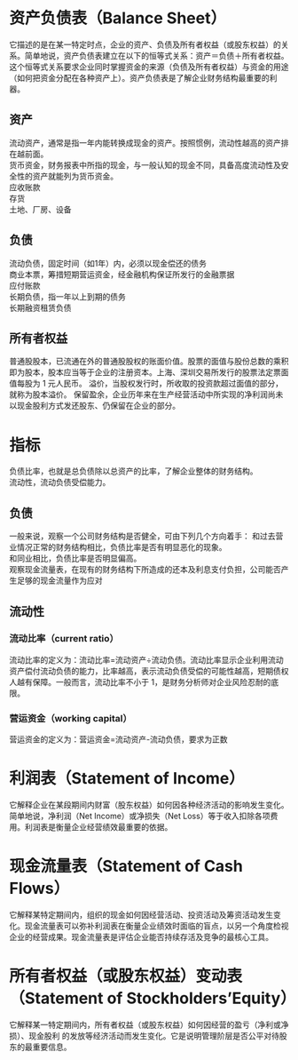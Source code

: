 # 资产负债表（Balance Sheet）
它描述的是在某一特定时点，企业的资产、负债及所有者权益（或股东权益）的关系。简单地说，资产负债表建立在以下的恒等式关系：资产＝负债＋所有者权益。这个恒等式关系要求企业同时掌握资金的来源（负债及所有者权益）与资金的用途（如何把资金分配在各种资产上）。资产负债表是了解企业财务结构最重要的利器。
## 资产
流动资产，通常是指一年内能转换成现金的资产。按照惯例，流动性越高的资产排在越前面。  
货币资金，财务报表中所指的现金，与一般认知的现金不同，具备高度流动性及安全性的资产就能列为货币资金。  
应收账款  
存货  
土地、厂房、设备  
## 负债
流动负债，固定时间（如1年）内，必须以现金偿还的债务  
商业本票，筹措短期营运资金，经金融机构保证所发行的金融票据  
应付账款  
长期负债，指一年以上到期的债务  
长期融资租赁负债  
## 所有者权益
普通股股本，已流通在外的普通股股权的账面价值。股票的面值与股份总数的乘积即为股本，股本应当等于企业的注册资本。上海、深圳交易所发行的股票法定票面值每股为 1 元人民币。
溢价，当股权发行时，所收取的投资款超过面值的部分，就称为股本溢价。
保留盈余，企业历年来在生产经营活动中所实现的净利润尚未以现金股利方式发还股东、仍保留在企业的部分。

# 指标
负债比率，也就是总负债除以总资产的比率，了解企业整体的财务结构。  
流动性，流动负债受偿能力。

## 负债
一般来说，观察一个公司财务结构是否健全，可由下列几个方向着手：
和过去营业情况正常的财务结构相比，负债比率是否有明显恶化的现象。  
和同业相比，负债比率是否明显偏高。  
观察现金流量表，在现有的财务结构下所造成的还本及利息支付负担，公司能否产生足够的现金流量作为应对  

## 流动性
### 流动比率（current ratio）
流动比率的定义为：流动比率=流动资产÷流动负债。流动比率显示企业利用流动资产偿付流动负债的能力，比率越高，表示流动负债受偿的可能性越高，短期债权人越有保障。一般而言，流动比率不小于 1，是财务分析师对企业风险忍耐的底限。
### 营运资金（working capital）
营运资金的定义为：营运资金=流动资产-流动负债，要求为正数




# 利润表（Statement of Income）
它解释企业在某段期间内财富（股东权益）如何因各种经济活动的影响发生变化。简单地说，净利润（Net Income）或净损失（Net Loss）等于收入扣除各项费用。利润表是衡量企业经营绩效最重要的依据。
# 现金流量表（Statement of Cash Flows）
 它解释某特定期间内，组织的现金如何因经营活动、投资活动及筹资活动发生变化。现金流量表可以弥补利润表在衡量企业绩效时面临的盲点，以另一个角度检视企业的经营成果。现金流量表是评估企业能否持续存活及竞争的最核心工具。
# 所有者权益（或股东权益）变动表（Statement of Stockholders’Equity）
它解释某一特定期间内，所有者权益（或股东权益）如何因经营的盈亏（净利或净损）、现金股利
的发放等经济活动而发生变化。它是说明管理阶层是否公平对待股东的最重要信息。


